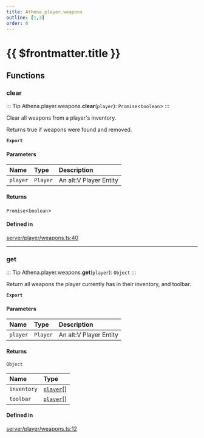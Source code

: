 ```yaml
---
title: Athena.player.weapons
outline: [1,3]
order: 0
---
```


# {{ $frontmatter.title }}


## Functions

### clear

::: Tip
Athena.player.weapons.**clear**(`player`): `Promise`<`boolean`\>
:::

Clear all weapons from a player's inventory.

Returns true if weapons were found and removed.

**`Export`**

#### Parameters

| Name | Type | Description |
| :------ | :------ | :------ |
| `player` | `Player` | An alt:V Player Entity |

#### Returns

`Promise`<`boolean`\>

#### Defined in

[server/player/weapons.ts:40](https://github.com/Stuyk/altv-athena/blob/6013452/src/core/server/player/weapons.ts#L40)

___

### get

::: Tip
Athena.player.weapons.**get**(`player`): `Object`
:::

Return all weapons the player currently has in their inventory, and toolbar.

**`Export`**

#### Parameters

| Name | Type | Description |
| :------ | :------ | :------ |
| `player` | `Player` | An alt:V Player Entity |

#### Returns

`Object`

| Name | Type |
| :------ | :------ |
| `inventory` | [`player`](server_config.md#player)[] |
| `toolbar` | [`player`](server_config.md#player)[] |

#### Defined in

[server/player/weapons.ts:12](https://github.com/Stuyk/altv-athena/blob/6013452/src/core/server/player/weapons.ts#L12)
